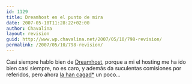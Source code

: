 ```yaml
---
id: 1129
title: Dreamhost en el punto de mira
date: 2007-05-10T11:28:22+02:00
author: Chavalina
layout: revision
guid: http://www.wp.chavalina.net/2007/05/10/798-revision/
permalink: /2007/05/10/798-revision/
---
```

Casi siempre hablo bien de <a href="http://www.dreamhost.com/r.cgi?chavalina" target="_blank">Dreamhost</a>, porque a mi el hosting me ha ido bien casi siempre, no es caro, y además da suculentas comisiones por referidos, pero ahora <a href="http://sigt.net/archivo/dreamhost-deshabilita-paginas-por-la-clave-hd-dvd.xhtml" target="_blank">la han cagad*</a> un poco…